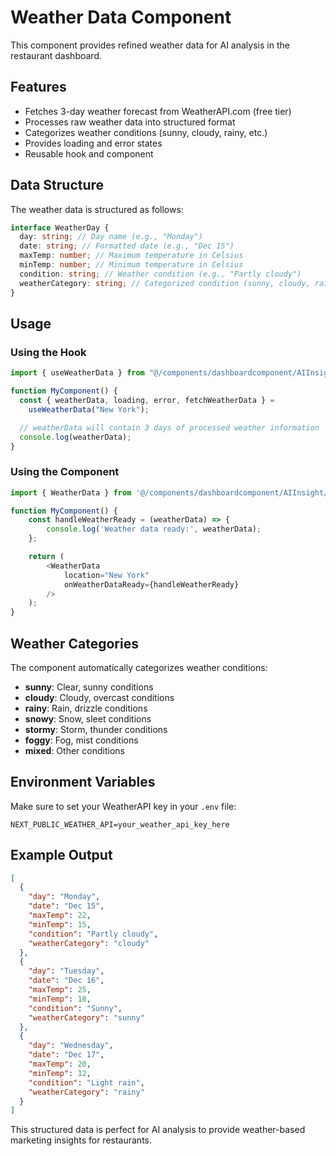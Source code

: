 # Weather Data Component

This component provides refined weather data for AI analysis in the restaurant dashboard.

## Features

- Fetches 3-day weather forecast from WeatherAPI.com (free tier)
- Processes raw weather data into structured format
- Categorizes weather conditions (sunny, cloudy, rainy, etc.)
- Provides loading and error states
- Reusable hook and component

## Data Structure

The weather data is structured as follows:

```typescript
interface WeatherDay {
  day: string; // Day name (e.g., "Monday")
  date: string; // Formatted date (e.g., "Dec 15")
  maxTemp: number; // Maximum temperature in Celsius
  minTemp: number; // Minimum temperature in Celsius
  condition: string; // Weather condition (e.g., "Partly cloudy")
  weatherCategory: string; // Categorized condition (sunny, cloudy, rainy, etc.)
}
```

## Usage

### Using the Hook

```typescript
import { useWeatherData } from "@/components/dashboardcomponent/AIInsight/weatherData";

function MyComponent() {
  const { weatherData, loading, error, fetchWeatherData } =
    useWeatherData("New York");

  // weatherData will contain 3 days of processed weather information
  console.log(weatherData);
}
```

### Using the Component

```typescript
import { WeatherData } from '@/components/dashboardcomponent/AIInsight/weatherData';

function MyComponent() {
    const handleWeatherReady = (weatherData) => {
        console.log('Weather data ready:', weatherData);
    };

    return (
        <WeatherData
            location="New York"
            onWeatherDataReady={handleWeatherReady}
        />
    );
}
```

## Weather Categories

The component automatically categorizes weather conditions:

- **sunny**: Clear, sunny conditions
- **cloudy**: Cloudy, overcast conditions
- **rainy**: Rain, drizzle conditions
- **snowy**: Snow, sleet conditions
- **stormy**: Storm, thunder conditions
- **foggy**: Fog, mist conditions
- **mixed**: Other conditions

## Environment Variables

Make sure to set your WeatherAPI key in your `.env` file:

```
NEXT_PUBLIC_WEATHER_API=your_weather_api_key_here
```

## Example Output

```json
[
  {
    "day": "Monday",
    "date": "Dec 15",
    "maxTemp": 22,
    "minTemp": 15,
    "condition": "Partly cloudy",
    "weatherCategory": "cloudy"
  },
  {
    "day": "Tuesday",
    "date": "Dec 16",
    "maxTemp": 25,
    "minTemp": 18,
    "condition": "Sunny",
    "weatherCategory": "sunny"
  },
  {
    "day": "Wednesday",
    "date": "Dec 17",
    "maxTemp": 20,
    "minTemp": 12,
    "condition": "Light rain",
    "weatherCategory": "rainy"
  }
]
```

This structured data is perfect for AI analysis to provide weather-based marketing insights for restaurants.
